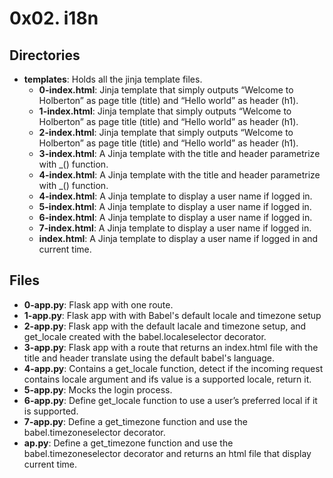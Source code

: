 # 0x02. i18n
## Directories
- **templates**: Holds all the jinja template files.
	- **0-index.html**: Jinja template that simply outputs “Welcome to Holberton” as page title (title) and “Hello world” as header (h1).
	- **1-index.html**: Jinja template that simply outputs “Welcome to Holberton” as page title (title) and “Hello world” as header (h1).
	- **2-index.html**: Jinja template that simply outputs “Welcome to Holberton” as page title (title) and “Hello world” as header (h1).
	- **3-index.html**: A Jinja template with the title and header parametrize with _() function.
	- **4-index.html**: A Jinja template with the title and header parametrize with _() function.
	- **4-index.html**: A Jinja template to display a user name if logged in.
	- **5-index.html**: A Jinja template to display a user name if logged in.
	- **6-index.html**: A Jinja template to display a user name if logged in.
	- **7-index.html**: A Jinja template to display a user name if logged in.
	- **index.html**: A Jinja template to display a user name if logged in and current time.
## Files
- **0-app.py**: Flask app with one route.
- **1-app.py**: Flask app with with Babel's default locale and timezone setup
- **2-app.py**: Flask app with the default lacale and timezone setup, and get_locale created with the babel.localeselector decorator.
- **3-app.py**: Flask app with a route that returns an index.html file with the title and header translate using the default babel's language.
- **4-app.py**: Contains a get_locale function, detect if the incoming request contains locale argument and ifs value is a supported locale, return it.
- **5-app.py**: Mocks the login process.
- **6-app.py**: Define get_locale function to use a user’s preferred local if it is supported.
- **7-app.py**: Define a get_timezone function and use the babel.timezoneselector decorator.
- **ap.py**: Define a get_timezone function and use the babel.timezoneselector decorator and returns an html file that display current time.
